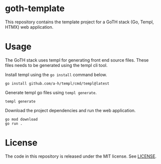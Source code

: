 # goth-template
This repository contains the template project for a GoTH stack (Go, Templ, HTMX) web application.

# Usage
The GoTH stack uses templ for generating front end source files. These files needs to be generated using the templ cli tool.

Install templ using the `go install` command below.
```
go install github.com/a-h/templ/cmd/templ@latest
```

Generate templ go files using `templ generate`.
```
templ generate
```

Download the project dependencies and run the web application.
```
go mod download
go run .
```

# License
The code in this repository is released under the MIT license. See [LICENSE](LICENSE).
